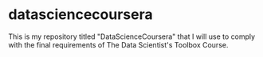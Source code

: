 # datasciencecoursera
This is my repository titled "DataScienceCoursera" that I will use to comply with the final requirements of The Data Scientist's Toolbox Course.
